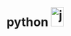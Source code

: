 # python <a href="https://fontawesome.com/v5/icons/python?f=brands&s=solid" target="_blank" rel="noreferrer"> <img src="https://fontawesome.com/v5/icons/python?f=brands&s=solid" alt="java" width="30" height="45"/> </a>